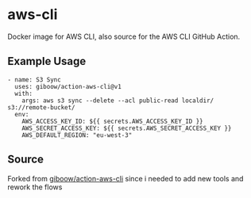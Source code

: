 # aws-cli

Docker image for AWS CLI, also source for the AWS CLI GitHub Action.

## Example Usage

```
- name: S3 Sync
  uses: giboow/action-aws-cli@v1
  with:
    args: aws s3 sync --delete --acl public-read localdir/ s3://remote-bucket/
  env:
    AWS_ACCESS_KEY_ID: ${{ secrets.AWS_ACCESS_KEY_ID }}
    AWS_SECRET_ACCESS_KEY: ${{ secrets.AWS_SECRET_ACCESS_KEY }}
    AWS_DEFAULT_REGION: "eu-west-3"
```

## Source
Forked from [giboow/action-aws-cli](https://github.com/giboow/action-aws-cli) since i needed to add new tools and rework the flows